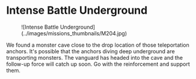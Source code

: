 # Intense Battle Underground

<figure markdown>
![Intense Battle Underground](../images/missions_thumbnails/M204.jpg)
</figure>

We found a monster cave close to the drop location of those teleportation anchors. It's possible that the anchors diving deep underground are transporting monsters.
The vanguard has headed into the cave and the follow-up force will catch up soon. Go with the reinforcement and support them.
